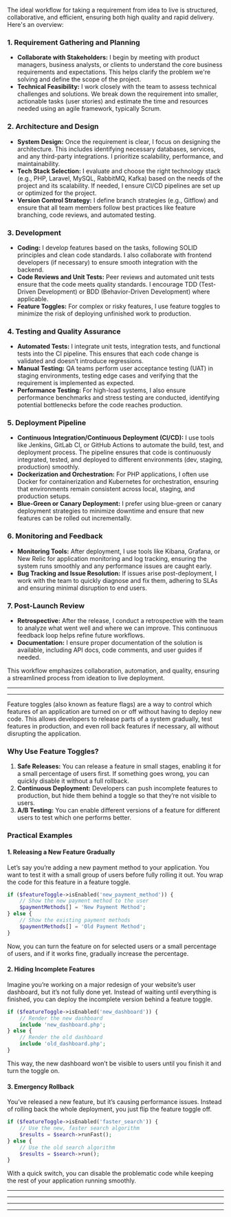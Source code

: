 The ideal workflow for taking a requirement from idea to live is structured, collaborative, and efficient, ensuring both high quality and rapid delivery. Here's an overview:

### 1. **Requirement Gathering and Planning**
   - **Collaborate with Stakeholders:** I begin by meeting with product managers, business analysts, or clients to understand the core business requirements and expectations. This helps clarify the problem we're solving and define the scope of the project.
   - **Technical Feasibility:** I work closely with the team to assess technical challenges and solutions. We break down the requirement into smaller, actionable tasks (user stories) and estimate the time and resources needed using an agile framework, typically Scrum.

### 2. **Architecture and Design**
   - **System Design:** Once the requirement is clear, I focus on designing the architecture. This includes identifying necessary databases, services, and any third-party integrations. I prioritize scalability, performance, and maintainability.
   - **Tech Stack Selection:** I evaluate and choose the right technology stack (e.g., PHP, Laravel, MySQL, RabbitMQ, Kafka) based on the needs of the project and its scalability. If needed, I ensure CI/CD pipelines are set up or optimized for the project.
   - **Version Control Strategy:** I define branch strategies (e.g., Gitflow) and ensure that all team members follow best practices like feature branching, code reviews, and automated testing.

### 3. **Development**
   - **Coding:** I develop features based on the tasks, following SOLID principles and clean code standards. I also collaborate with frontend developers (if necessary) to ensure smooth integration with the backend.
   - **Code Reviews and Unit Tests:** Peer reviews and automated unit tests ensure that the code meets quality standards. I encourage TDD (Test-Driven Development) or BDD (Behavior-Driven Development) where applicable.
   - **Feature Toggles:** For complex or risky features, I use feature toggles to minimize the risk of deploying unfinished work to production.

### 4. **Testing and Quality Assurance**
   - **Automated Tests:** I integrate unit tests, integration tests, and functional tests into the CI pipeline. This ensures that each code change is validated and doesn’t introduce regressions.
   - **Manual Testing:** QA teams perform user acceptance testing (UAT) in staging environments, testing edge cases and verifying that the requirement is implemented as expected.
   - **Performance Testing:** For high-load systems, I also ensure performance benchmarks and stress testing are conducted, identifying potential bottlenecks before the code reaches production.

### 5. **Deployment Pipeline**
   - **Continuous Integration/Continuous Deployment (CI/CD):** I use tools like Jenkins, GitLab CI, or GitHub Actions to automate the build, test, and deployment process. The pipeline ensures that code is continuously integrated, tested, and deployed to different environments (dev, staging, production) smoothly.
   - **Dockerization and Orchestration:** For PHP applications, I often use Docker for containerization and Kubernetes for orchestration, ensuring that environments remain consistent across local, staging, and production setups.
   - **Blue-Green or Canary Deployment:** I prefer using blue-green or canary deployment strategies to minimize downtime and ensure that new features can be rolled out incrementally.

### 6. **Monitoring and Feedback**
   - **Monitoring Tools:** After deployment, I use tools like Kibana, Grafana, or New Relic for application monitoring and log tracking, ensuring the system runs smoothly and any performance issues are caught early.
   - **Bug Tracking and Issue Resolution:** If issues arise post-deployment, I work with the team to quickly diagnose and fix them, adhering to SLAs and ensuring minimal disruption to end users.

### 7. **Post-Launch Review**
   - **Retrospective:** After the release, I conduct a retrospective with the team to analyze what went well and where we can improve. This continuous feedback loop helps refine future workflows.
   - **Documentation:** I ensure proper documentation of the solution is available, including API docs, code comments, and user guides if needed.

This workflow emphasizes collaboration, automation, and quality, ensuring a streamlined process from ideation to live deployment.


-------------------------------------------
-------------------------------------------
Feature toggles (also known as feature flags) are a way to control which features of an application are turned on or off without having to deploy new code. This allows developers to release parts of a system gradually, test features in production, and even roll back features if necessary, all without disrupting the application.

### Why Use Feature Toggles?
1. **Safe Releases:** You can release a feature in small stages, enabling it for a small percentage of users first. If something goes wrong, you can quickly disable it without a full rollback.
2. **Continuous Deployment:** Developers can push incomplete features to production, but hide them behind a toggle so that they’re not visible to users.
3. **A/B Testing:** You can enable different versions of a feature for different users to test which one performs better.

### Practical Examples

#### 1. **Releasing a New Feature Gradually**
Let’s say you’re adding a new payment method to your application. You want to test it with a small group of users before fully rolling it out. You wrap the code for this feature in a feature toggle.

```php
if ($featureToggle->isEnabled('new_payment_method')) {
    // Show the new payment method to the user
    $paymentMethods[] = 'New Payment Method';
} else {
    // Show the existing payment methods
    $paymentMethods[] = 'Old Payment Method';
}
```

Now, you can turn the feature on for selected users or a small percentage of users, and if it works fine, gradually increase the percentage.

#### 2. **Hiding Incomplete Features**
Imagine you’re working on a major redesign of your website’s user dashboard, but it’s not fully done yet. Instead of waiting until everything is finished, you can deploy the incomplete version behind a feature toggle.

```php
if ($featureToggle->isEnabled('new_dashboard')) {
    // Render the new dashboard
    include 'new_dashboard.php';
} else {
    // Render the old dashboard
    include 'old_dashboard.php';
}
```

This way, the new dashboard won’t be visible to users until you finish it and turn the toggle on.

#### 3. **Emergency Rollback**
You’ve released a new feature, but it’s causing performance issues. Instead of rolling back the whole deployment, you just flip the feature toggle off.

```php
if ($featureToggle->isEnabled('faster_search')) {
    // Use the new, faster search algorithm
    $results = $search->runFast();
} else {
    // Use the old search algorithm
    $results = $search->run();
}
```

With a quick switch, you can disable the problematic code while keeping the rest of your application running smoothly.


-------------------------------------------
-------------------------------------------
-------------------------------------------
-------------------------------------------
